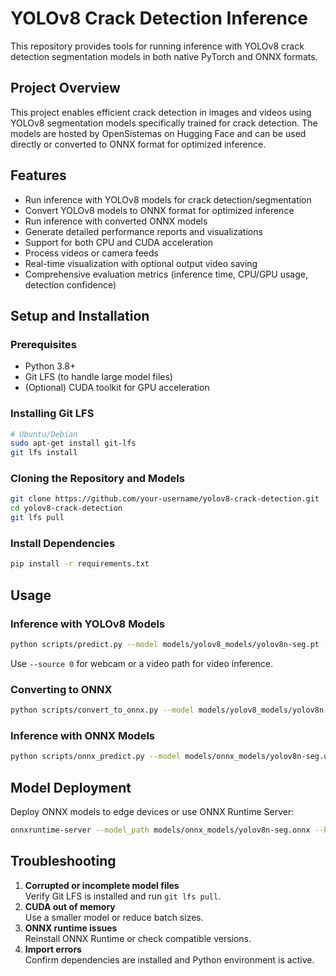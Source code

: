 # YOLOv8 Crack Detection Inference

This repository provides tools for running inference with YOLOv8 crack detection segmentation models in both native PyTorch and ONNX formats.

## Project Overview

This project enables efficient crack detection in images and videos using YOLOv8 segmentation models specifically trained for crack detection. The models are hosted by OpenSistemas on Hugging Face and can be used directly or converted to ONNX format for optimized inference.

## Features

- Run inference with YOLOv8 models for crack detection/segmentation
- Convert YOLOv8 models to ONNX format for optimized inference
- Run inference with converted ONNX models
- Generate detailed performance reports and visualizations
- Support for both CPU and CUDA acceleration
- Process videos or camera feeds
- Real-time visualization with optional output video saving
- Comprehensive evaluation metrics (inference time, CPU/GPU usage, detection confidence)

## Setup and Installation

### Prerequisites
- Python 3.8+
- Git LFS (to handle large model files)
- (Optional) CUDA toolkit for GPU acceleration

### Installing Git LFS
```bash
# Ubuntu/Debian
sudo apt-get install git-lfs
git lfs install
```

### Cloning the Repository and Models
```bash
git clone https://github.com/your-username/yolov8-crack-detection.git
cd yolov8-crack-detection
git lfs pull
```

### Install Dependencies
```bash
pip install -r requirements.txt
```

## Usage

### Inference with YOLOv8 Models
```bash
python scripts/predict.py --model models/yolov8_models/yolov8n-seg.pt --source data/images/test.jpg
```
Use `--source 0` for webcam or a video path for video inference.

### Converting to ONNX
```bash
python scripts/convert_to_onnx.py --model models/yolov8_models/yolov8n-seg.pt --output models/onnx_models/yolov8n-seg.onnx
```

### Inference with ONNX Models
```bash
python scripts/onnx_predict.py --model models/onnx_models/yolov8n-seg.onnx --source data/images/test.jpg
```

## Model Deployment

Deploy ONNX models to edge devices or use ONNX Runtime Server:
```bash
onnxruntime-server --model_path models/onnx_models/yolov8n-seg.onnx --http_port 8001
```

## Troubleshooting

1. **Corrupted or incomplete model files**  
   Verify Git LFS is installed and run `git lfs pull`.
2. **CUDA out of memory**  
   Use a smaller model or reduce batch sizes.
3. **ONNX runtime issues**  
   Reinstall ONNX Runtime or check compatible versions.
4. **Import errors**  
   Confirm dependencies are installed and Python environment is active.

